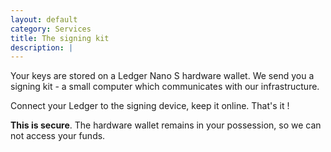 ```yaml
---
layout: default
category: Services
title: The signing kit
description: |
---
```

Your keys are stored on a Ledger Nano S hardware wallet. We send you a signing kit - a small computer which communicates with our infrastructure.

Connect your Ledger to the signing device, keep it online. That's it !

**This is secure**. The hardware wallet remains in your possession, so we can not access your funds.
